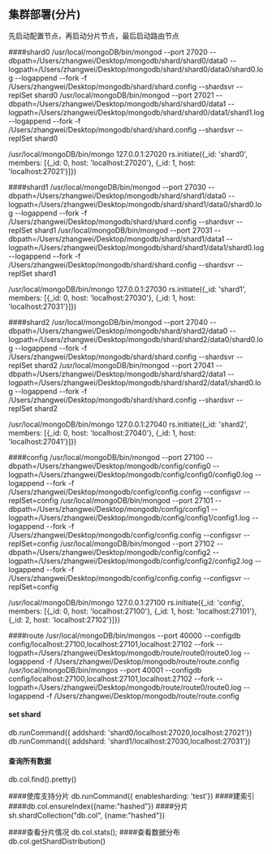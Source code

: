 ## 集群部署(分片)

先启动配置节点，再启动分片节点，最后启动路由节点

####shard0
/usr/local/mongoDB/bin/mongod --port 27020 --dbpath=/Users/zhangwei/Desktop/mongodb/shard/shard0/data0 --logpath=/Users/zhangwei/Desktop/mongodb/shard/shard0/data0/shard0.log --logappend --fork -f /Users/zhangwei/Desktop/mongodb/shard/shard.config --shardsvr --replSet shard0
/usr/local/mongoDB/bin/mongod --port 27021 --dbpath=/Users/zhangwei/Desktop/mongodb/shard/shard0/data1 --logpath=/Users/zhangwei/Desktop/mongodb/shard/shard0/data1/shard1.log --logappend --fork -f /Users/zhangwei/Desktop/mongodb/shard/shard.config --shardsvr --replSet shard0

/usr/local/mongoDB/bin/mongo 127.0.0.1:27020
rs.initiate({_id: 'shard0', members: [{_id: 0, host: 'localhost:27020'}, {_id: 1, host: 'localhost:27021'}]})

####shard1
/usr/local/mongoDB/bin/mongod --port 27030 --dbpath=/Users/zhangwei/Desktop/mongodb/shard/shard1/data0 --logpath=/Users/zhangwei/Desktop/mongodb/shard/shard1/data0/shard0.log --logappend --fork -f /Users/zhangwei/Desktop/mongodb/shard/shard.config --shardsvr --replSet shard1
/usr/local/mongoDB/bin/mongod --port 27031 --dbpath=/Users/zhangwei/Desktop/mongodb/shard/shard1/data1 --logpath=/Users/zhangwei/Desktop/mongodb/shard/shard1/data1/shard0.log --logappend --fork -f /Users/zhangwei/Desktop/mongodb/shard/shard.config --shardsvr --replSet shard1

/usr/local/mongoDB/bin/mongo 127.0.0.1:27030
rs.initiate({_id: 'shard1', members: [{_id: 0, host: 'localhost:27030'}, {_id: 1, host: 'localhost:27031'}]})


####shard2
/usr/local/mongoDB/bin/mongod --port 27040 --dbpath=/Users/zhangwei/Desktop/mongodb/shard/shard2/data0 --logpath=/Users/zhangwei/Desktop/mongodb/shard/shard2/data0/shard0.log --logappend --fork -f /Users/zhangwei/Desktop/mongodb/shard/shard.config --shardsvr --replSet shard2
/usr/local/mongoDB/bin/mongod --port 27041 --dbpath=/Users/zhangwei/Desktop/mongodb/shard/shard2/data1 --logpath=/Users/zhangwei/Desktop/mongodb/shard/shard2/data1/shard0.log --logappend --fork -f /Users/zhangwei/Desktop/mongodb/shard/shard.config --shardsvr --replSet shard2

/usr/local/mongoDB/bin/mongo 127.0.0.1:27040
rs.initiate({_id: 'shard2', members: [{_id: 0, host: 'localhost:27040'}, {_id: 1, host: 'localhost:27041'}]})


####config
/usr/local/mongoDB/bin/mongod --port 27100 --dbpath=/Users/zhangwei/Desktop/mongodb/config/config0 --logpath=/Users/zhangwei/Desktop/mongodb/config/config0/config0.log --logappend --fork  -f /Users/zhangwei/Desktop/mongodb/config/config.config --configsvr --replSet=config
/usr/local/mongoDB/bin/mongod --port 27101 --dbpath=/Users/zhangwei/Desktop/mongodb/config/config1 --logpath=/Users/zhangwei/Desktop/mongodb/config/config1/config1.log --logappend --fork -f /Users/zhangwei/Desktop/mongodb/config/config.config  --configsvr --replSet=config
/usr/local/mongoDB/bin/mongod --port 27102 --dbpath=/Users/zhangwei/Desktop/mongodb/config/config2 --logpath=/Users/zhangwei/Desktop/mongodb/config/config2/config2.log --logappend --fork -f /Users/zhangwei/Desktop/mongodb/config/config.config --configsvr --replSet=config

/usr/local/mongoDB/bin/mongo 127.0.0.1:27100
rs.initiate({_id: 'config', members: [{_id: 0, host: 'localhost:27100'}, {_id: 1, host: 'localhost:27101'},  {_id: 2, host: 'localhost:27102'}]})


####route
/usr/local/mongoDB/bin/mongos --port 40000 --configdb config/localhost:27100,localhost:27101,localhost:27102 --fork --logpath=/Users/zhangwei/Desktop/mongodb/route/route0/route0.log --logappend -f /Users/zhangwei/Desktop/mongodb/route/route.config
/usr/local/mongoDB/bin/mongos --port 40001 --configdb config/localhost:27100,localhost:27101,localhost:27102 --fork --logpath=/Users/zhangwei/Desktop/mongodb/route/route0/route0.log --logappend -f /Users/zhangwei/Desktop/mongodb/route/route.config

#### set shard
db.runCommand({ addshard: 'shard0/localhost:27020,localhost:27021'})
db.runCommand({ addshard: 'shard1/localhost:27030,localhost:27031'})

#### 查询所有数据
db.col.find().pretty()

####使库支持分片
db.runCommand({ enablesharding: 'test'})
####建索引
####db.col.ensureIndex({name:"hashed"})
####分片
sh.shardCollection("db.col", {name:"hashed"})


####查看分片情况
db.col.stats();
####查看数据分布
db.col.getShardDistribution()
